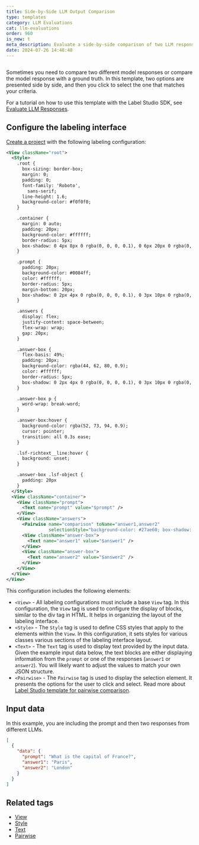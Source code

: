 ```yaml
---
title: Side-by-Side LLM Output Comparison
type: templates
category: LLM Evaluations
cat: llm-evaluations
order: 960
is_new: t
meta_description: Evaluate a side-by-side comparison of two LLM responses. 
date: 2024-07-26 14:48:48
---
```


<img src="/images/templates/side-by-side-comparison.png" alt="" class="gif-border" />

Sometimes you need to compare two different model responses or compare the model response with a ground truth. In this template, two options are presented side by side, and then you click to select the one that matches your criteria. 

For a tutorial on how to use this template with the Label Studio SDK, see [Evaluate LLM Responses](https://api.labelstud.io/tutorials/tutorials/evaluate-llm-responses). 

## Configure the labeling interface

[Create a project](/guide/setup_project) with the following labeling configuration:

```xml
<View className="root">
  <Style>
    .root {
      box-sizing: border-box;
      margin: 0;
      padding: 0;
      font-family: 'Roboto',
        sans-serif;
      line-height: 1.6;
      background-color: #f0f0f0;
    }

    .container {
      margin: 0 auto;
      padding: 20px;
      background-color: #ffffff;
      border-radius: 5px;
      box-shadow: 0 4px 8px 0 rgba(0, 0, 0, 0.1), 0 6px 20px 0 rgba(0, 0, 0, 0.1);
    }

    .prompt {
      padding: 20px;
      background-color: #0084ff;
      color: #ffffff;
      border-radius: 5px;
      margin-bottom: 20px;
      box-shadow: 0 2px 4px 0 rgba(0, 0, 0, 0.1), 0 3px 10px 0 rgba(0, 0, 0, 0.1);
    }

    .answers {
      display: flex;
      justify-content: space-between;
      flex-wrap: wrap;
      gap: 20px;
    }

    .answer-box {
      flex-basis: 49%;
      padding: 20px;
      background-color: rgba(44, 62, 80, 0.9);
      color: #ffffff;
      border-radius: 5px;
      box-shadow: 0 2px 4px 0 rgba(0, 0, 0, 0.1), 0 3px 10px 0 rgba(0, 0, 0, 0.1);
    }

    .answer-box p {
      word-wrap: break-word;
    }

    .answer-box:hover {
      background-color: rgba(52, 73, 94, 0.9);
      cursor: pointer;
      transition: all 0.3s ease;
    }

    .lsf-richtext__line:hover {
      background: unset;
    }

    .answer-box .lsf-object {
      padding: 20px
    }
  </Style>
  <View className="container">
    <View className="prompt">
      <Text name="prompt" value="$prompt" />
    </View>
    <View className="answers">
      <Pairwise name="comparison" toName="answer1,answer2"
                selectionStyle="background-color: #27ae60; box-shadow: 0 4px 8px 0 rgba(0, 0, 0, 0.2), 0 6px 20px 0 rgba(0, 0, 0, 0.2); border: 2px solid #2ecc71; cursor: pointer; transition: all 0.3s ease;" />
      <View className="answer-box">
        <Text name="answer1" value="$answer1" />
      </View>
      <View className="answer-box">
        <Text name="answer2" value="$answer2" />
      </View>
    </View>
  </View>
</View>
```

This configuration includes the following elements:

* `<View>` - All labeling configurations must include a base `View` tag. In this configuration, the `View` tag is used to configure the display of blocks, similar to the div tag in HTML. It helps in organizing the layout of the labeling interface.
* `<Style>` - The `Style` tag is used to define CSS styles that apply to the elements within the `View`. In this configuration, it sets styles for various classes various sections of the labeling interface layout. 
* `<Text>` -  The `Text` tag is used to display text provided by the input data. Given the example input data below, the text blocks are either displaying information from the `prompt` or one of the responses (`answer1` or `answer2`). You will likely want to adjust the values to match your own JSON structure. 
* `<Pairwise>` - The `Pairwise` tag is used to display the selection element. It presents the options for the user to click and select. Read more about [Label Studio template for pairwise comparison](generative-pairwise-human-preference).

## Input data

In this example, you are including the prompt and then two responses from different LLMs. 

```json
[
  {
    "data": {
      "prompt": "What is the capital of France?",
      "answer1": "Paris",
      "answer2": "London"
    }
  }
]
```



## Related tags

- [View](/tags/view.html)
- [Style](/tags/style.html)
- [Text](/tags/text.html)
- [Pairwise](/tags/pairwise.html)